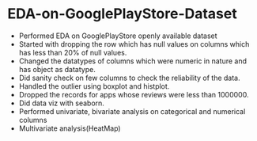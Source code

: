 # EDA-on-GooglePlayStore-Dataset

- Performed EDA on GooglePlayStore openly available dataset
- Started with dropping the row which has null values on columns which has less than 20% of null values.
- Changed the datatypes of columns which were numeric in nature and has object as datatype.
- Did sanity check on few columns to check the reliability of the data.
- Handled the outlier using boxplot and histplot.
- Dropped the records for apps whose reviews were less than 1000000.
- Did data viz with seaborn.
- Performed univariate, bivariate analysis on categorical and numerical columns
- Multivariate analysis(HeatMap)
